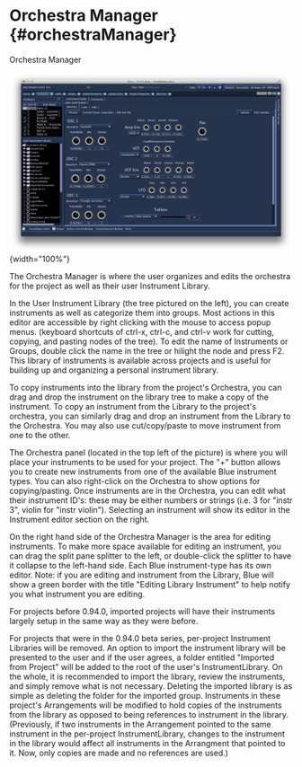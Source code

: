 Orchestra Manager {#orchestraManager}
=================

Orchestra Manager

![ Orchestra Manager ](../../../images/orchestra.png){width="100%"}

The Orchestra Manager is where the user organizes and edits the
orchestra for the project as well as their user Instrument Library.

In the User Instrument Library (the tree pictured on the left), you can
create instruments as well as categorize them into groups. Most actions
in this editor are accessible by right clicking with the mouse to access
popup menus. (keyboard shortcuts of ctrl-x, ctrl-c, and ctrl-v work for
cutting, copying, and pasting nodes of the tree). To edit the name of
Instruments or Groups, double click the name in the tree or hilight the
node and press F2. This library of instruments is available across
projects and is useful for building up and organizing a personal
instrument library.

To copy instruments into the library from the project's Orchestra, you
can drag and drop the instrument on the library tree to make a copy of
the instrument. To copy an instrument from the Library to the project's
orchestra, you can similarly drag and drop an instrument from the
Library to the Orchestra. You may also use cut/copy/paste to move
instrument from one to the other.

The Orchestra panel (located in the top left of the picture) is where
you will place your instruments to be used for your project. The "+"
button allows you to create new instruments from one of the available
Blue instrument types. You can also right-click on the Orchestra to show
options for copying/pasting. Once instruments are in the Orchestra, you
can edit what their instrument ID's: these may be either numbers or
strings (i.e. 3 for "instr 3", violin for "instr violin"). Selecting
an instrument will show its editor in the Instrument editor section on
the right.

On the right hand side of the Orchestra Manager is the area for editing
instruments. To make more space available for editing an instrument, you
can drag the split pane splitter to the left, or double-click the
splitter to have it collapse to the left-hand side. Each Blue
instrument-type has its own editor. Note: if you are editing and
instrument from the Library, Blue will show a green border with the
title "Editing Library Instrument" to help notify you what instrument
you are editing.

For projects before 0.94.0, imported projects will have their
instruments largely setup in the same way as they were before.

For projects that were in the 0.94.0 beta series, per-project Instrument
Libraries will be removed. An option to import the instrument library
will be presented to the user and if the user agrees, a folder entitled
"Imported from Project" will be added to the root of the user's
InstrumentLibrary. On the whole, it is recommended to import the
library, review the instruments, and simply remove what is not
necessary. Deleting the imported library is as simple as deleting the
folder for the imported group. Instruments in these project's
Arrangements will be modified to hold copies of the instruments from the
library as opposed to being references to instrument in the library.
(Previously, if two instruments in the Arrangement pointed to the same
instrument in the per-project InstrumentLibrary, changes to the
instrument in the library would affect all instruments in the Arrangment
that pointed to it. Now, only copies are made and no references are
used.)
